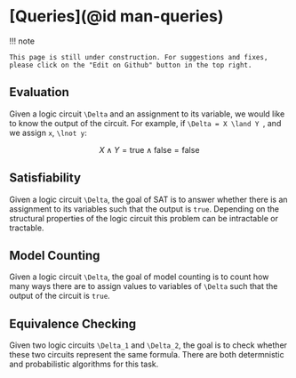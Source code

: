 # [Queries](@id man-queries)

!!! note

    This page is still under construction. For suggestions and fixes, please click on the "Edit on Github" button in the top right.



## Evaluation
Given a logic circuit ``\Delta`` and an assignment to its variable, we would like to know the output of the circuit. For example, if ``\Delta = X \land Y ``, and we assign ``x``, ``\lnot y``:

```math
X \land Y = \text{true} \land \text{false} = \text{false}
```

## Satisfiability

Given a logic circuit ``\Delta``, the goal of SAT is to answer whether there is an assignment to its variables such that the output is `true`. Depending on the structural properties of the logic circuit this problem can be intractable or tractable.

## Model Counting

Given a logic circuit ``\Delta``, the goal of model counting is to count how many ways there are to assign values to variables of ``\Delta`` such that the output of the circuit is `true`. 


## Equivalence Checking

Given two logic circuits ``\Delta_1`` and ``\Delta_2``, the goal is to check whether these two circuits represent the same formula. There are both determnistic and probabilistic algorithms for this task.